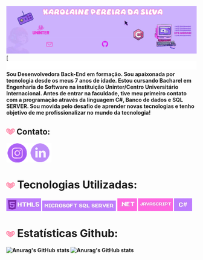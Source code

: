 ![Banner Karol](images/bannereditadonovo.gif)
<br> 
[![Typing SVG](images/svgtyping.svg) <br>
<b>Sou Desenvolvedora Back-End em formação. Sou apaixonada por tecnologia desde os meus 7 anos de idade. Estou cursando Bacharel em Engenharia de Software na instituição Uninter/Centro Universitário Internacional. Antes de entrar na faculdade, tive meu primeiro contato com a programação através da linguagem C#, Banco de dados e SQL SERVER. Sou movida pelo desafio de aprender novas tecnologias e tenho objetivo de me profissionalizar no mundo da tecnologia!<b> 
## ![coração](images/heart.gif) Contato:
[![INSTAGRAM](./images/IconeInstagram.png)](https://www.instagram.com/karou.png) [![Linkedin](./images/IconeLinkedin.png)](https://www.linkedin.com/in/karolaine-pereir-40a169139/)

# ![coração](images/heart.gif) Tecnologias Utilizadas:
[![HTML5](./images/iconehtml.jpg)](https://www.w3schools.com/html/) [![MicrosoftSQLServer](./images/SQLSERVER.jpg)](https://www.w3schools.com/sql/default.asp) [![.Net](images/ICONENET.jpg)](https://pt.wikipedia.org/wiki/.NET) [![JavaScript](images/ICONEJAVA.jpg)](https://www.w3schools.com/js/default.asp) [![Csharp](images/csharp.jpg)](https://www.w3schools.com/cs/index.php)
# ![coração](images/heart.gif) Estatísticas Github:




![Anurag's GitHub stats](https://github-readme-stats.vercel.app/api?username=karoupng&theme=jolly&show_icons=true) 
![Anurag's GitHub stats](https://github-readme-stats.vercel.app/api/top-langs/?username=karoupng&theme=jolly&hide_border=true&include_all_commits=true&count_private=false&layout=compact)


<br>&nbsp;&nbsp;&nbsp;&nbsp;&nbsp;<br>








<!-- Proudly created with GPRM ( https://gprm.itsvg.in ) -->
